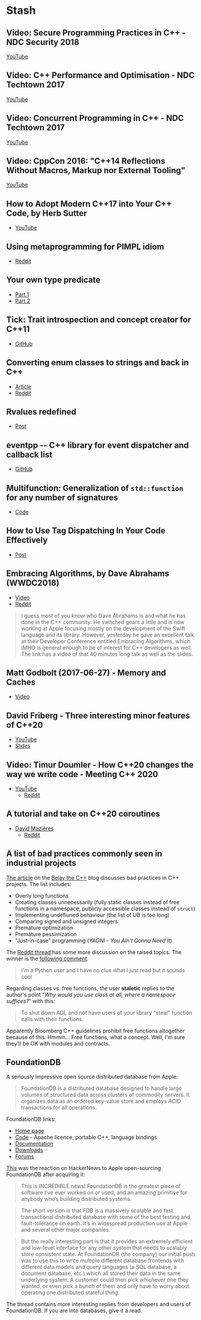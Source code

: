 # Stash

## Video: Secure Programming Practices in C++ - NDC Security 2018

[YouTube](https://www.youtube.com/watch?v=Jh0G_A7iRac)

## Video: C++ Performance and Optimisation - NDC Techtown 2017

[YouTube](https://www.youtube.com/watch?v=eICYHA-eyXM)

## Video: Concurrent Programming in C++ - NDC Techtown 2017

[YouTube](https://www.youtube.com/watch?v=O7gUNNYjmsM)

## Video: CppCon 2016: "C++14 Reflections Without Macros, Markup nor External Tooling"

[YouTube](https://www.youtube.com/watch?v=abdeAew3gmQ)

## How to Adopt Modern C++17 into Your C++ Code, by Herb Sutter

* [YouTube](https://www.youtube.com/watch?v=UsrHQAzSXkA)

## Using metaprogramming for PIMPL idiom

* [Reddit](https://www.reddit.com/r/cpp/comments/7971ws/using_metaprogramming_for_pimpl_idiom/)

## Your own type predicate

* [Part 1](https://akrzemi1.wordpress.com/2017/12/02/your-own-type-predicate/)
* [Part 2](https://akrzemi1.wordpress.com/2017/12/20/a-friendly-type-predicate/)

## Tick: Trait introspection and concept creator for C++11

* [GitHub](https://github.com/pfultz2/Tick)

## Converting enum classes to strings and back in C++

* [Article](https://sheep.horse/2018/5/converting_enum_classes_to_strings_and_back_in_c++.html)
* [Reddit](https://www.reddit.com/r/cpp/comments/8hwk91/converting_enum_classes_to_strings_and_back_in_c/)

## Rvalues redefined

* [Post](https://akrzemi1.wordpress.com/2018/05/16/rvalues-redefined/)

## eventpp -- C++ library for event dispatcher and callback list

* [GitHub](https://github.com/wqking/eventpp)

## Multifunction: Generalization of `std::function` for any number of signatures

* [Code](https://github.com/fgoujeon/multifunction)

## How to Use Tag Dispatching In Your Code Effectively

* [Post](http://www.fluentcpp.com/2018/04/27/tag-dispatching/)

## Embracing Algorithms, by Dave Abrahams (WWDC2018)

* [Video](https://developer.apple.com/videos/play/wwdc2018/223/)
* [Reddit](https://www.reddit.com/r/cpp/comments/8pqtr1/dave_abrahams_on_embracing_algorithms_at_wwdc_2018/)

> I guess most of you know who Dave Abrahams is and what he has done in the C++ community. He
> switched gears a little and is now working at Apple focusing mostly on the development of the
> Swift language and its library. However, yesterday he gave an excellent talk at their Developer
> Conference entitled Embracing Algorithms, which IMHO is general enough to be of interest for C++
> developers as well. The link has a video of that 40 minutes long talk as well as the slides.

## Matt Godbolt (2017-06-27) - Memory and Caches

* [Video](https://www.youtube.com/watch?v=vDns3Um39l0)

## David Friberg - Three interesting minor features of C++20

* [YouTube](https://youtube.com/watch?v=4AQulaRJGMc)
* [Slides](https://dfrib.github.io/presentations/2020cw50_Gbgcpp_MinorCpp20Features.html)

## Video: Timur Doumler - How C++20 changes the way we write code - Meeting C++ 2020

* [YouTube](https://youtu.be/VK-16tpFQVI)
  * [Reddit](https://www.reddit.com/r/cpp/comments/lo4z89/timur_doumler_how_c20_changes_the_way_we_write/?ref=share&ref_source=link)

## A tutorial and take on C++20 coroutines

* [David Mazières](https://www.scs.stanford.edu/~dm/blog/c++-coroutines.html)
  * [Reddit](https://www.reddit.com/r/cpp/comments/lpo9qa/my_tutorial_and_take_on_c20_coroutines_david/)

## A list of bad practices commonly seen in industrial projects

[The article](https://belaycpp.com/2021/06/01/a-list-of-bad-practices-commonly-seen-in-industrial-projects/) on the [Belay the C++](https://belaycpp.com/) blog discusses bad practices in C++ projects. The list includes:

- Overly long functions
- Creating classes unnecessarily (fully static classes instead of free functions in a namespace, publicly accessible classes instead of `struct`)
- Implementing undefiuned behaviour (the list of UB is too long)
- Comparing signed and unsigned integers
- Premature optimization
- Premature pessimization
- "Just-in-case" programming (_YAGNI_ - _You Ain't Gonna Need It_)

The [Reddit thread](https://www.reddit.com/r/cpp/comments/npq1tb/belay_the_c_a_list_of_bad_practices_commonly_seen/) has some more discussion on the raised topics. The winner is the [following comment](https://www.reddit.com/r/cpp/comments/npq1tb/belay_the_c_a_list_of_bad_practices_commonly_seen/h07iis0/):

> I'm a Python user and I have no clue what I just read but it sounds cool

Regarding classes vs. free functions, the user **staletic** replies to the author's point "_Why would you use class at all, where a namespace suffices?_" with this:

> To shut down ADL and not have users of your library "steal" function calls with their functions.

Apparently Bloomberg C++ guidelines prohibit free functions altogether because of this. Hmmm... Free functions, what a concept. Well, I'm sure they'll be OK with modules and contracts.

## FoundationDB

A seriously impressive open source distributed database from Apple:

> FoundationDB is a distributed database designed to handle large volumes of structured data across clusters of commodity servers. It organizes data as an ordered key-value store and employs ACID transactions for all operations.

FoundationDB links:

* [Home page](https://www.foundationdb.org/)
* [Code](https://github.com/apple/foundationdb) - Apache licence, portable C++, language bindings
* [Documentation](https://apple.github.io/foundationdb/)
* [Downloads](https://www.foundationdb.org/download/)
* [Forums](https://forums.foundationdb.org/)

[This](https://news.ycombinator.com/item?id=16877401) was the reaction on HackerNews to Apple open-sourcing FoundationDB after acquiring it:

> This is INCREDIBLE news! FoundationDB is the greatest piece of software I’ve ever worked on or used, and an amazing primitive for anybody who’s building distributed systems.

> The short version is that FDB is a massively scalable and fast transactional distributed database with some of the best testing and fault-tolerance on earth. It’s in widespread production use at Apple and several other major companies.

> But the really interesting part is that it provides an extremely efficient and low-level interface for any other system that needs to scalably store consistent state. At FoundationDB (the company) our initial push was to use this to write multiple different database frontends with different data models and query languages (a SQL database, a document database, etc.) which all stored their data in the same underlying system. A customer could then pick whichever one they wanted, or even pick a bunch of them and only have to worry about operating one distributed stateful thing.

The thread contains more interesting replies from developers and users of FoundationDB. If you are into databases, give it a read.
